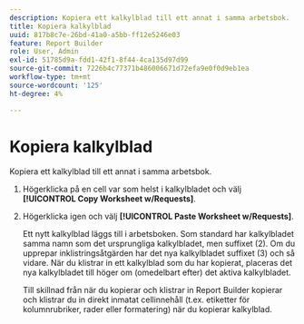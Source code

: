 ```yaml
---
description: Kopiera ett kalkylblad till ett annat i samma arbetsbok.
title: Kopiera kalkylblad
uuid: 817b8c7e-26bd-41a0-a5bb-ff12e5246e03
feature: Report Builder
role: User, Admin
exl-id: 51785d9a-fdd1-42f1-8f44-4ca135d97d99
source-git-commit: 7226b4c77371b486006671d72efa9e0f0d9eb1ea
workflow-type: tm+mt
source-wordcount: '125'
ht-degree: 4%

---
```


# Kopiera kalkylblad

Kopiera ett kalkylblad till ett annat i samma arbetsbok.

1. Högerklicka på en cell var som helst i kalkylbladet och välj **[!UICONTROL Copy Worksheet w/Requests]**.
1. Högerklicka igen och välj **[!UICONTROL Paste Worksheet w/Requests]**.

   Ett nytt kalkylblad läggs till i arbetsboken. Som standard har kalkylbladet samma namn som det ursprungliga kalkylbladet, men suffixet (2). Om du upprepar inklistringsåtgärden har det nya kalkylbladet suffixet (3) och så vidare. När du klistrar in ett kalkylblad som du har kopierat, placeras det nya kalkylbladet till höger om (omedelbart efter) det aktiva kalkylbladet.

   Till skillnad från när du kopierar och klistrar in Report Builder kopierar och klistrar du in direkt inmatat cellinnehåll (t.ex. etiketter för kolumnrubriker, rader eller formatering) när du kopierar kalkylblad.
